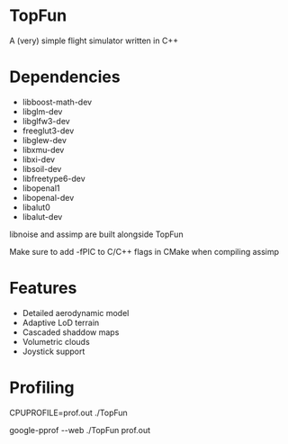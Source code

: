 # TopFun

A (very) simple flight simulator written in C++

# Dependencies

* libboost-math-dev
* libglm-dev
* libglfw3-dev
* freeglut3-dev
* libglew-dev
* libxmu-dev
* libxi-dev
* libsoil-dev
* libfreetype6-dev
* libopenal1
* libopenal-dev
* libalut0
* libalut-dev

libnoise and assimp are built alongside TopFun

Make sure to add -fPIC to C/C++ flags in CMake when compiling assimp

# Features

* Detailed aerodynamic model
* Adaptive LoD terrain
* Cascaded shaddow maps
* Volumetric clouds
* Joystick support

# Profiling

CPUPROFILE=prof.out ./TopFun

google-pprof --web ./TopFun prof.out
